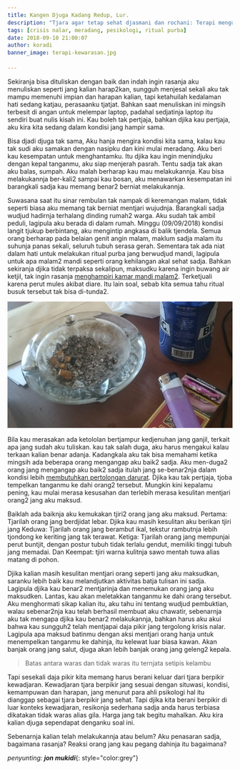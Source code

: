 ```yaml
---
title: Kangen Djuga Kadang Redup, Lur.
description: "Tjara agar tetap sehat djasmani dan rochani: Terapi menguntji diri."
tags: [crisis nalar, meradang, pesikologi, ritual purba]
date: 2018-09-10 21:00:07
author: koradi
banner_image: terapi-kewarasan.jpg

---
```


Sekiranja bisa dituliskan dengan baik dan indah ingin rasanja aku menuliskan seperti jang kalian harap2kan, sungguh menjesal sekali aku tak mampu memenuhi impian dan harapan kalian, tapi ketahuilah kedalaman hati sedang katjau, perasaanku tjatjat. Bahkan saat menuliskan ini mingsih terbesit di angan untuk melempar laptop, padahal sedjatinja laptop itu sendiri buat nulis kisah ini. Kau boleh tak pertjaja, bahkan djika kau pertjaja, aku kira kita sedang dalam kondisi jang hampir sama.<!--more--> 

Bisa djadi djuga tak sama, Aku hanja mengira kondisi kita sama, kalau kau tak sudi aku samakan dengan nasipku dan kini mulai meradang. Aku beri kau kesempatan untuk menghantamku. Itu djika kau ingin menindjuku dengan kepal tanganmu, aku siap menjerah pasrah. Tentu sadja tak akan aku balas, sumpah. Aku malah berharap kau mau melakukannja. Kau bisa melakukannja ber-kali2 sampai kau bosan, aku menawarkan kesempatan ini barangkali sadja kau memang benar2 berniat melakukannja.

Suwasana saat itu sinar rembulan tak nampak di keremangan malam, tidak seperti biasa aku memang tak berniat mentjari wujudnja. Barangkali sadja wudjud hadirnja terhalang dinding rumah2 warga. Aku sudah tak ambil peduli, lagipula aku berada di dalam rumah. Minggu (09/09/2018) kondisi langit tjukup berbintang, aku mengintip angkasa di balik tjendela. Semua orang berharap pada belaian genit angin malam, maklum sadja malam itu suhunja panas sekali, seluruh tubuh serasa gerah. Sementara tak ada niat dalam hati untuk melakukan ritual purba jang berwudjud mandi, lagipula untuk apa malam2 mandi seperti orang kehilangan akal sehat sadja. Bahkan sekiranja djika tidak terpaksa sekalipun, maksudku karena ingin buwang air ketjil, tak ingin rasanja [menghampiri kamar mandi malam2](https://www.paciran.com/2018/09/04/eternal-flames-bangles-nostalgia-apa.html). Terketjuali karena perut mules akibat diare. Itu lain soal, sebab kita semua tahu ritual busuk tersebut tak bisa di-tunda2.

![sebotol minuman sebungkus rokok kuli](/images/posts/terapi-kewarasan.jpg)

Bila kau merasakan ada ketololan bertjampur kedjenuhan jang ganjil, terkait apa jang sudah aku tuliskan. kau tak salah duga, aku harus mengakui kalau terkaan kalian benar adanja. Kadangkala aku tak bisa memahami ketika mingsih ada beberapa orang mengangap aku baik2 sadja. Aku men-duga2 orang jang mengangap aku baik2 sadja itulah jang se-benar2nja dalam kondisi lebih [membutuhkan pertolongan darurat](https://www.paciran.com/2018/09/08/resensi-tjinta-imensi-kehilangam.html). Djika kau tak pertjaja, tjoba tempelkan tanganmu ke dahi orang2 tersebut. Mungkin kini kepalamu pening, kau mulai merasa kesusahan dan terlebih merasa kesulitan mentjari orang2 jang aku maksud.

Baiklah ada baiknja aku kemukakan tjiri2 orang jang aku maksud.
Pertama: Tjarilah orang jang berdjidat lebar. Djika kau masih kesulitan aku berikan tjiri jang Keduwa: Tjarilah orang jang berambut ikal, tekstur rambutnja lebih tjondong ke keriting jang tak terawat. Ketiga: Tjarilah orang jang mempunjai perut buntjit, dengan postur tubuh tidak terlalu gendut, memiliki tinggi tubuh jang memadai. Dan Keempat: tjiri warna kulitnja sawo mentah tuwa alias matang di pohon.

Djika kalian masih kesulitan mentjari orang seperti jang aku maksudkan, saranku lebih baik kau melandjutkan aktivitas batja tulisan ini sadja. Lagipula djika kau benar2 mentjarinja dan menemukan orang jang aku maksudken. Lantas, kau akan meletakkan tanganmu ke dahi orang tersebut. Aku menghormati sikap kalian itu, aku tahu ini tentang wudjud pembuktian, walau sebenar2nja kau telah berhasil membuat aku chawatir, sebenarnja aku tak mengapa djika kau benar2 melakukannja, bahkan harus aku akui bahwa kau sungguh2 telah mentjapai daja pikir jang tergolong krisis nalar. Lagipula apa maksud batinmu dengan aksi mentjari orang hanja untuk menempelkan tanganmu ke dahinja, itu kelewat luar biasa kawan. Akan banjak orang jang salut, djuga akan lebih banjak orang jang geleng2 kepala.

> Batas antara waras dan tidak waras itu ternjata setipis kelambu

Tapi sesekali daja pikir kita memang harus berani keluar dari tjara berpikir kewadjaran. Kewadjaran tjara berpikir jang sesuai dengan situwasi, kondisi, kemampuwan dan harapan, jang menurut para ahli psikologi hal itu dianggap sebagai tjara berpikir jang sehat. Tapi djika kita berani berpikir di luar konteks kewadjaran, resikonja sederhana sadja anda harus terbiasa dikatakan tidak waras alias gila. Harga jang tak begitu mahalkan. Aku kira kalian djuga sependapat denganku soal ini.

Sebenarnja kalian telah melakukannja atau belum? Aku penasaran sadja, bagaimana rasanja? Reaksi orang jang kau pegang dahinja itu bagaimana?

_penyunting: **jon mukidi**_{: style="color:grey"}
